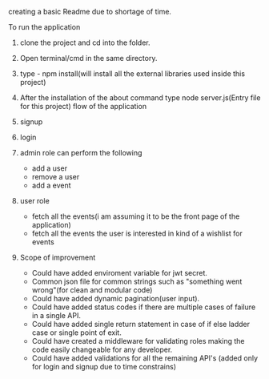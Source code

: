 creating a basic Readme due to shortage of time.


To run the application
1. clone the project and cd into the folder.
2. Open terminal/cmd in the same directory.
3. type - npm install(will install all the external libraries used inside this project)
4. After the installation of the about command type node server.js(Entry file for this project)
flow of the application
1. signup
2. login
3. admin role can perform the following
    - add a user
    - remove a user
    - add a event
4. user role
    - fetch all the events(i am assuming it to be the front page of the application)
    - fetch all the events the user is interested in kind of a wishlist for events


5. Scope of improvement
    - Could have added enviroment variable for jwt secret.
    - Common json file for common strings such as "something went wrong"(for clean and modular code)
    - Could have added dynamic pagination(user input).
    - Could have added status codes if there are multiple cases of failure in a single API.
    - Could have added single return statement in case of if else ladder case or single point of exit.
    - Could have created a middleware for validating roles making the code easily changeable for any developer.
    - Could have added validations for all the remaining API's (added only for login and signup due to time constrains)